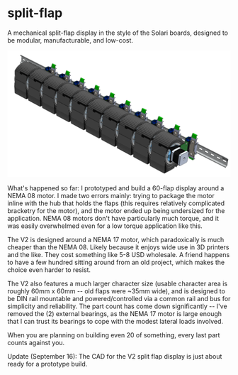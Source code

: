 # split-flap
A mechanical split-flap display in the style of the Solari boards, designed to be modular, manufacturable, and low-cost.

![A 5-module wide section of a split-flap display](https://github.com/asteli/split-flap/raw/master/character_module_nema17/process/10gang_dinrailmounted_july30.PNG)

What's happened so far:
I prototyped and build a 60-flap display around a NEMA 08 motor. I made two errors mainly: trying to package the motor inline with the hub that holds the flaps (this requires relatively complicated bracketry for the motor), and the motor ended up being undersized for the application. NEMA 08 motors don't have particularly much torque, and it was easily overwhelmed even for a low torque application like this.

The V2 is designed around a NEMA 17 motor, which paradoxically is much cheaper than the NEMA 08. Likely because it enjoys wide use in 3D printers and the like. They cost something like 5-8 USD wholesale. A friend happens to have a few hundred sitting around from an old project, which makes the choice even harder to resist.

The V2 also features a much larger character size (usable character area is roughly 60mm x 60mm -- old flaps were ~35mm wide), and is designed to be DIN rail mountable and powered/controlled via a common rail and bus for simplicity and reliability. The part count has come down significantly -- I've removed the (2) external bearings, as the NEMA 17 motor is large enough that I can trust its bearings to cope with the modest lateral loads involved.

When you are planning on building even 20 of something, every last part counts against you.
 
Update (September 16):
The CAD for the V2 split flap display is just about ready for a prototype build.
